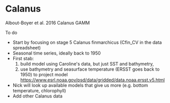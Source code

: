 # Calanus
Albout-Boyer et al. 2016 Calanus GAMM

To do
 + Start by focusing on stage 5 Calanus finmarchicus (Cfin_CV in the data spreadsheet)
 + Seasonal time series, ideally back to 1950
 + First stab: 
   1) build model using Caroline's data, but just SST and bathymetry, 
   2) use bathymetry and seasurface temperature (ERSST goes back to 1950) to project model
   https://www.esrl.noaa.gov/psd/data/gridded/data.noaa.ersst.v5.html
 + Nick will look up available models that give us more (e.g. bottom temperature, chlorophyll)
 + Add other Calanus data
